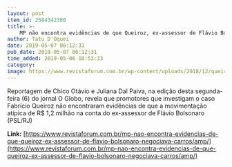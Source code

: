 ```yaml
---
layout: post
item_id: 2584342380
title: >-
    MP não encontra evidências de que Queiroz, ex-assessor de Flávio Bolsonaro, negociava carros
author: Tatu D'Oquei
date: 2019-05-07 06:12:31
pub_date: 2019-05-07 06:12:31
time_added: 2019-05-06 10:53:33
category: 
image: https://www.revistaforum.com.br/wp-content/uploads/2018/12/queiroz-e-bolsonro.jpg
---
```


Reportagem de Chico Otávio e Juliana Dal Paiva, na edição desta segunda-feira (6) do jornal O Globo, revela que promotores que investigam o caso Fabrício Queiroz não encontraram evidências de que a movimentação atípica de R$ 1,2 milhão na conta do ex-assessor de Flávio Bolsonaro (PSL/RJ)

**Link:** [https://www.revistaforum.com.br/mp-nao-encontra-evidencias-de-que-queiroz-ex-assessor-de-flavio-bolsonaro-negociava-carros/amp/](https://www.revistaforum.com.br/mp-nao-encontra-evidencias-de-que-queiroz-ex-assessor-de-flavio-bolsonaro-negociava-carros/amp/)

